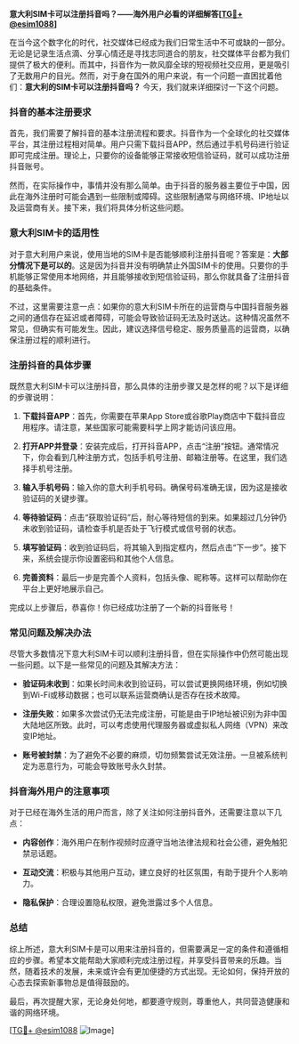 **意大利SIM卡可以注册抖音吗？——海外用户必看的详细解答[[TG💪+ @esim1088](https://t.me/s/esim1088)]**

在当今这个数字化的时代，社交媒体已经成为我们日常生活中不可或缺的一部分。无论是记录生活点滴、分享心情还是寻找志同道合的朋友，社交媒体平台都为我们提供了极大的便利。而其中，抖音作为一款风靡全球的短视频社交应用，更是吸引了无数用户的目光。然而，对于身在国外的用户来说，有一个问题一直困扰着他们：**意大利的SIM卡可以注册抖音吗？** 今天，我们就来详细探讨一下这个问题。

### 抖音的基本注册要求

首先，我们需要了解抖音的基本注册流程和要求。抖音作为一个全球化的社交媒体平台，其注册过程相对简单。用户只需下载抖音APP，然后通过手机号码进行验证即可完成注册。理论上，只要你的设备能够正常接收短信验证码，就可以成功注册抖音账号。

然而，在实际操作中，事情并没有那么简单。由于抖音的服务器主要位于中国，因此在海外注册时可能会遇到一些限制或障碍。这些限制通常与网络环境、IP地址以及运营商有关。接下来，我们将具体分析这些问题。

### 意大利SIM卡的适用性

对于意大利用户来说，使用当地的SIM卡是否能够顺利注册抖音呢？答案是：**大部分情况下是可以的**。这是因为抖音并没有明确禁止外国SIM卡的使用。只要你的手机能够正常使用本地网络，并且能够接收到短信验证码，那么你就具备了注册抖音的基础条件。

不过，这里需要注意一点：如果你的意大利SIM卡所在的运营商与中国抖音服务器之间的通信存在延迟或者障碍，可能会导致验证码无法及时送达。这种情况虽然不常见，但确实有可能发生。因此，建议选择信号稳定、服务质量高的运营商，以确保注册过程的顺利进行。

### 注册抖音的具体步骤

既然意大利SIM卡可以注册抖音，那么具体的注册步骤又是怎样的呢？以下是详细的步骤说明：

1. **下载抖音APP**：首先，你需要在苹果App Store或谷歌Play商店中下载抖音应用程序。请注意，某些国家可能需要科学上网才能访问该应用。
   
2. **打开APP并登录**：安装完成后，打开抖音APP，点击“注册”按钮。通常情况下，你会看到几种注册方式，包括手机号注册、邮箱注册等。在这里，我们选择手机号注册。

3. **输入手机号码**：输入你的意大利手机号码。确保号码准确无误，因为这是接收验证码的关键步骤。

4. **等待验证码**：点击“获取验证码”后，耐心等待短信的到来。如果超过几分钟仍未收到验证码，请检查手机是否处于飞行模式或信号弱的状态。

5. **填写验证码**：收到验证码后，将其输入到指定框内，然后点击“下一步”。接下来，系统会提示你设置密码和其他个人信息。

6. **完善资料**：最后一步是完善个人资料，包括头像、昵称等。这样可以帮助你在平台上更好地展示自己。

完成以上步骤后，恭喜你！你已经成功注册了一个新的抖音账号！

### 常见问题及解决办法

尽管大多数情况下意大利SIM卡可以顺利注册抖音，但在实际操作中仍然可能出现一些问题。以下是一些常见的问题及其解决方法：

- **验证码未收到**：如果长时间未收到验证码，可以尝试更换网络环境，例如切换到Wi-Fi或移动数据；也可以联系运营商确认是否存在技术故障。
  
- **注册失败**：如果多次尝试仍无法完成注册，可能是由于IP地址被识别为非中国大陆地区所致。此时，可以考虑使用代理服务器或虚拟私人网络（VPN）来改变IP地址。

- **账号被封禁**：为了避免不必要的麻烦，切勿频繁尝试无效注册。一旦被系统判定为恶意行为，可能会导致账号永久封禁。

### 抖音海外用户的注意事项

对于已经在海外生活的用户而言，除了关注如何注册抖音外，还需要注意以下几点：

- **内容创作**：海外用户在制作视频时应遵守当地法律法规和社会公德，避免触犯禁忌话题。
  
- **互动交流**：积极与其他用户互动，建立良好的社区氛围，有助于提升个人影响力。

- **隐私保护**：合理设置隐私权限，避免泄露过多个人信息。

### 总结

综上所述，意大利SIM卡是可以用来注册抖音的，但需要满足一定的条件和遵循相应的步骤。希望本文能帮助大家顺利完成注册过程，并享受抖音带来的乐趣。当然，随着技术的发展，未来或许会有更加便捷的方式出现。无论如何，保持开放的心态去探索新事物总是值得鼓励的。

最后，再次提醒大家，无论身处何地，都要遵守规则，尊重他人，共同营造健康和谐的网络环境。

[[TG💪+ @esim1088](https://t.me/s/esim1088) ![Image](https://i.postimg.cc/4NQfJmqS/Snipaste-2025-05-13-00-14-12.png)]